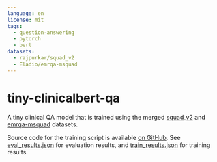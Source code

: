 ```yaml
---
language: en
license: mit
tags:
  - question-answering
  - pytorch
  - bert
datasets:
  - rajpurkar/squad_v2
  - Eladio/emrqa-msquad
---
```


# tiny-clinicalbert-qa

A tiny clinical QA model that is trained using the merged [squad_v2](https://huggingface.co/datasets/rajpurkar/squad_v2) and [emrqa-msquad](https://huggingface.co/datasets/Eladio/emrqa-msquad) datasets.

Source code for the training script is available [on GitHub](https://github.com/jon-edward/tiny-clinicalbert-qa). See [eval_results.json](https://huggingface.co/jon-t/tiny-clinicalbert-qa/blob/main/eval_results.json) for evaluation results, and [train_results.json](https://huggingface.co/jon-t/tiny-clinicalbert-qa/blob/main/train_results.json) for training results.
